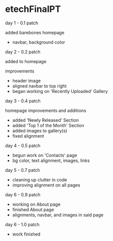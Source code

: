 # etechFinalPT

day 1 - 0.1 patch

added barebones homepage

- navbar, background color

day 2 - 0.2 patch 

added to homepage

improvements

- header image
- aligned navbar to top right
- began working on 'Recently Uploaded' Gallery

day 3 - 0.4 patch

homepage improvements and additions

- added 'Newly Released' Section
- added 'Top 1 of the Month' Section
- added images to gallery(s)
- fixed alignment

day 4 - 0.5 patch

- begun work on 'Contacts' page
- bg color, text alignment, images, links

day 5 - 0.7 patch

- cleaning up clutter in code
- improving alignment on all pages

day 6 - 0.9 patch

- working on About page
- finished About page
- alignments, navbar, and images in said page

day 6 - 1.0 patch

- work finished
